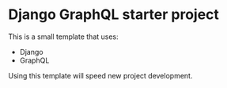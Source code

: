 # Django GraphQL starter project

This is a small template that uses:
- Django
- GraphQL

Using this template will speed new project development.
